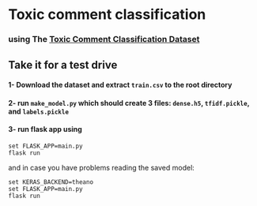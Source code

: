 # Toxic comment classification

### using The [Toxic Comment Classification Dataset](https://www.kaggle.com/c/jigsaw-toxic-comment-classification-challenge/data)

## Take it for a test drive

#### 1- Download the dataset and extract `train.csv` to the root directory

#### 2- run `make_model.py` which should create 3 files: `dense.h5`, `tfidf.pickle`, and `labels.pickle`

#### 3- run flask app using 
```
set FLASK_APP=main.py
flask run
```
and in case you have problems reading the saved model:

```
set KERAS_BACKEND=theano
set FLASK_APP=main.py
flask run
```

